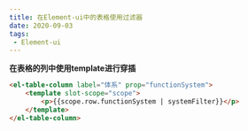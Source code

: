 ```yaml
---
title: 在Element-ui中的表格使用过滤器
date: 2020-09-03
tags:
 - Element-ui
---
```


**在表格的列中使用template进行穿插**
```html
<el-table-column label="体系" prop="functionSystem">
    <template slot-scope="scope">
        <p>{{scope.row.functionSystem | systemFilter}}</p>
    </template>
</el-table-column>
```

